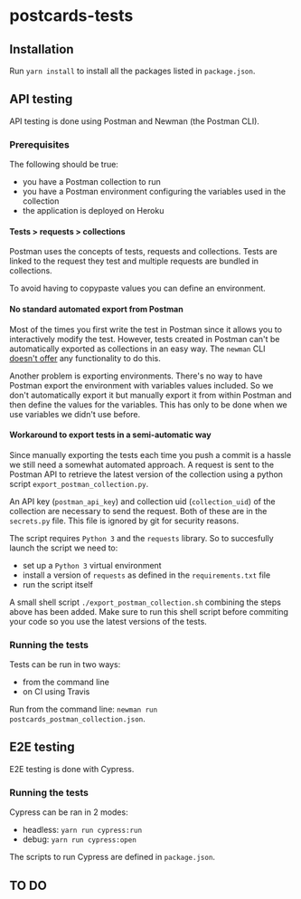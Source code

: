 # postcards-tests

## Installation

Run `yarn install` to install all the packages listed in `package.json`.

## API testing

API testing is done using Postman and Newman (the Postman CLI).

### Prerequisites

The following should be true:

- you have a Postman collection to run
- you have a Postman environment configuring the variables used in the collection
- the application is deployed on Heroku

#### Tests > requests > collections

Postman uses the concepts of tests, requests and collections. Tests are linked to the request they test and multiple requests are bundled in collections.

To avoid having to copypaste values you can define an environment.

#### No standard automated export from Postman

Most of the times you first write the test in Postman since it allows you to interactively modify the test. However, tests created in Postman can't be automatically exported as collections in an easy way. The `newman` CLI [doesn't offer](https://github.com/postmanlabs/postman-app-support/issues/2691) any functionality to do this.

Another problem is exporting environments. There's no way to have Postman export the environment with variables values included. So we don't automatically export it but manually export it from within Postman and then define the values for the variables. This has only to be done when we use variables we didn't use before.

#### Workaround to export tests in a semi-automatic way

Since manually exporting the tests each time you push a commit is a hassle we still need a somewhat automated approach. A request is sent to the Postman API to retrieve the latest version of the collection using a python script `export_postman_collection.py`.

An API key (`postman_api_key`) and collection uid (`collection_uid`) of the collection are necessary to send the request. Both of these are in the `secrets.py` file. This file is ignored by git for security reasons.

The script requires `Python 3` and the `requests` library. So to succesfully launch the script we need to:

- set up a `Python 3` virtual environment
- install a version of `requests` as defined in the `requirements.txt` file
- run the script itself

A small shell script `./export_postman_collection.sh` combining the steps above has been added. Make sure to run this shell script before commiting your code so you use the latest versions of the tests.

### Running the tests

Tests can be run in two ways:

- from the command line
- on CI using Travis

Run from the command line: `newman run postcards_postman_collection.json`.

## E2E testing

E2E testing is done with Cypress.

### Running the tests

Cypress can be ran in 2 modes:

- headless: `yarn run cypress:run`
- debug: `yarn run cypress:open`

The scripts to run Cypress are defined in `package.json`.

## TO DO
